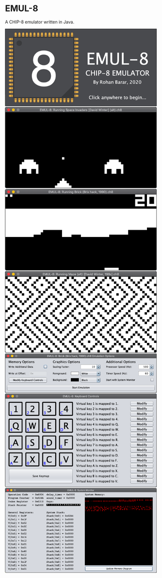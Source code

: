 # EMUL-8
A CHIP-8 emulator written in Java.

<img src="./readme_images/Splash_Screen.png" width="500" alt="Splash Screen">

<img src="./readme_images/Space_Invaders_Game.png" width="500" alt="Space Invaders Game">

<img src="./readme_images/Brick_Game.png" width="500" alt="Brick Game">

<img src="./readme_images/Maze_Demo.png" width="500" alt="Maze Demo">

<img src="./readme_images/Options_Window.png" width="500" alt="Options Window">

<img src="./readme_images/Keyboard_Controls_Window.png" width="500" alt="Keyboard Controls Window">

<img src="./readme_images/System_Monitor_Window.png" width="500" alt="System Monitor Window">

